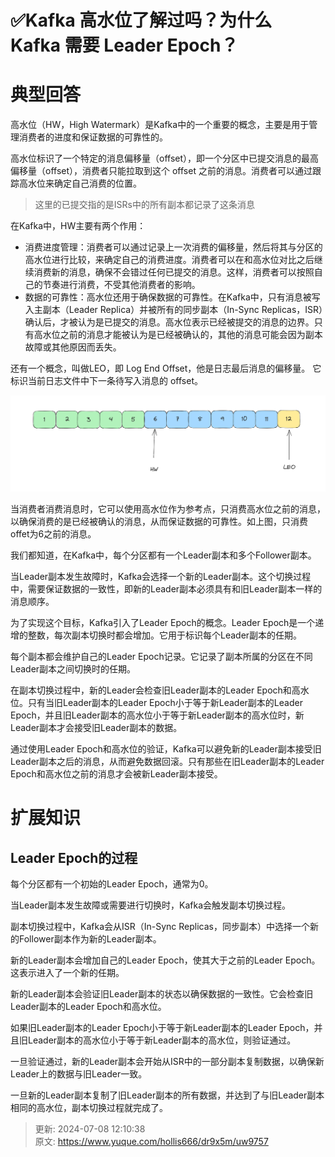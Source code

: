 # ✅Kafka 高水位了解过吗？为什么 Kafka 需要 Leader Epoch？

# 典型回答


高水位（HW，High Watermark）是Kafka中的一个重要的概念，主要是用于管理消费者的进度和保证数据的可靠性的。



高水位标识了一个特定的消息偏移量（offset），即一个分区中已提交消息的最高偏移量（offset），消费者只能拉取到这个 offset 之前的消息。消费者可以通过跟踪高水位来确定自己消费的位置。



> 这里的已提交指的是ISRs中的所有副本都记录了这条消息
>



在Kafka中，HW主要有两个作用：



+ 消费进度管理：消费者可以通过记录上一次消费的偏移量，然后将其与分区的高水位进行比较，来确定自己的消费进度。消费者可以在和高水位对比之后继续消费新的消息，确保不会错过任何已提交的消息。这样，消费者可以按照自己的节奏进行消费，不受其他消费者的影响。
+ 数据的可靠性：高水位还用于确保数据的可靠性。在Kafka中，只有消息被写入主副本（Leader Replica）并被所有的同步副本（In-Sync Replicas，ISR）确认后，才被认为是已提交的消息。高水位表示已经被提交的消息的边界。只有高水位之前的消息才能被认为是已经被确认的，其他的消息可能会因为副本故障或其他原因而丢失。



还有一个概念，叫做LEO，即 Log End Offset，他是日志最后消息的偏移量。 它标识当前日志文件中下一条待写入消息的 offset。



![1685778254153-71a9824b-b249-44b9-8368-e8b238a5dd16.png](./img/3XVzNC_gJu7y7cn4/1685778254153-71a9824b-b249-44b9-8368-e8b238a5dd16-442000.png)



当消费者消费消息时，它可以使用高水位作为参考点，只消费高水位之前的消息，以确保消费的是已经被确认的消息，从而保证数据的可靠性。如上图，只消费offet为6之前的消息。





我们都知道，在Kafka中，每个分区都有一个Leader副本和多个Follower副本。



当Leader副本发生故障时，Kafka会选择一个新的Leader副本。这个切换过程中，需要保证数据的一致性，即新的Leader副本必须具有和旧Leader副本一样的消息顺序。



为了实现这个目标，Kafka引入了Leader Epoch的概念。Leader Epoch是一个递增的整数，每次副本切换时都会增加。它用于标识每个Leader副本的任期。



每个副本都会维护自己的Leader Epoch记录。它记录了副本所属的分区在不同Leader副本之间切换时的任期。



在副本切换过程中，新的Leader会检查旧Leader副本的Leader Epoch和高水位。只有当旧Leader副本的Leader Epoch小于等于新Leader副本的Leader Epoch，并且旧Leader副本的高水位小于等于新Leader副本的高水位时，新Leader副本才会接受旧Leader副本的数据。



通过使用Leader Epoch和高水位的验证，Kafka可以避免新的Leader副本接受旧Leader副本之后的消息，从而避免数据回滚。只有那些在旧Leader副本的Leader Epoch和高水位之前的消息才会被新Leader副本接受。



# 扩展知识


## Leader Epoch的过程


每个分区都有一个初始的Leader Epoch，通常为0。



当Leader副本发生故障或需要进行切换时，Kafka会触发副本切换过程。



副本切换过程中，Kafka会从ISR（In-Sync Replicas，同步副本）中选择一个新的Follower副本作为新的Leader副本。



新的Leader副本会增加自己的Leader Epoch，使其大于之前的Leader Epoch。这表示进入了一个新的任期。



新的Leader副本会验证旧Leader副本的状态以确保数据的一致性。它会检查旧Leader副本的Leader Epoch和高水位。



如果旧Leader副本的Leader Epoch小于等于新Leader副本的Leader Epoch，并且旧Leader副本的高水位小于等于新Leader副本的高水位，则验证通过。



一旦验证通过，新的Leader副本会开始从ISR中的一部分副本复制数据，以确保新Leader上的数据与旧Leader一致。



一旦新的Leader副本复制了旧Leader副本的所有数据，并达到了与旧Leader副本相同的高水位，副本切换过程就完成了。



> 更新: 2024-07-08 12:10:38  
> 原文: <https://www.yuque.com/hollis666/dr9x5m/uw9757>